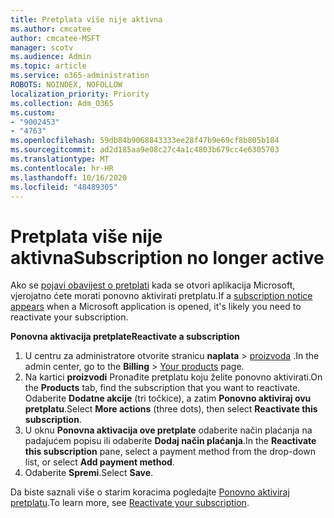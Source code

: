 ```yaml
---
title: Pretplata više nije aktivna
ms.author: cmcatee
author: cmcatee-MSFT
manager: scotv
ms.audience: Admin
ms.topic: article
ms.service: o365-administration
ROBOTS: NOINDEX, NOFOLLOW
localization_priority: Priority
ms.collection: Adm_O365
ms.custom:
- "9002453"
- "4763"
ms.openlocfilehash: 59db84b9068843333ee28f47b9e69cf8b805b184
ms.sourcegitcommit: ad2d185aa9e08c27c4a1c4803b679cc4e6305703
ms.translationtype: MT
ms.contentlocale: hr-HR
ms.lasthandoff: 10/16/2020
ms.locfileid: "48489305"
---
```

# <a name="subscription-no-longer-active"></a><span data-ttu-id="e23f6-102">Pretplata više nije aktivna</span><span class="sxs-lookup"><span data-stu-id="e23f6-102">Subscription no longer active</span></span>

<span data-ttu-id="e23f6-103">Ako se [pojavi obavijest o pretplati](https://support.microsoft.com/office/a-subscription-notice-appears-when-i-open-a-microsoft-365-application-4cabe32c-f594-4c0e-9191-3d3ade10cceb) kada se otvori aplikacija Microsoft, vjerojatno ćete morati ponovno aktivirati pretplatu.</span><span class="sxs-lookup"><span data-stu-id="e23f6-103">If a [subscription notice appears](https://support.microsoft.com/office/a-subscription-notice-appears-when-i-open-a-microsoft-365-application-4cabe32c-f594-4c0e-9191-3d3ade10cceb) when a Microsoft application is opened, it's likely you need to reactivate your subscription.</span></span>

<span data-ttu-id="e23f6-104">**Ponovna aktivacija pretplate**</span><span class="sxs-lookup"><span data-stu-id="e23f6-104">**Reactivate a subscription**</span></span>

1. <span data-ttu-id="e23f6-105">U centru za administratore otvorite stranicu **naplata**  >  [proizvoda](https://go.microsoft.com/fwlink/p/?linkid=842054) .</span><span class="sxs-lookup"><span data-stu-id="e23f6-105">In the admin center, go to the **Billing** > [Your products](https://go.microsoft.com/fwlink/p/?linkid=842054) page.</span></span>
2. <span data-ttu-id="e23f6-106">Na kartici **proizvodi** Pronađite pretplatu koju želite ponovno aktivirati.</span><span class="sxs-lookup"><span data-stu-id="e23f6-106">On the **Products** tab, find the subscription that you want to reactivate.</span></span> <span data-ttu-id="e23f6-107">Odaberite **Dodatne akcije** (tri točkice), a zatim **Ponovno aktiviraj ovu pretplatu**.</span><span class="sxs-lookup"><span data-stu-id="e23f6-107">Select **More actions** (three dots), then select **Reactivate this subscription**.</span></span>
3. <span data-ttu-id="e23f6-108">U oknu **Ponovna aktivacija ove pretplate** odaberite način plaćanja na padajućem popisu ili odaberite **Dodaj način plaćanja**.</span><span class="sxs-lookup"><span data-stu-id="e23f6-108">In the **Reactivate this subscription** pane, select a payment method from the drop-down list, or select **Add payment method**.</span></span>
4. <span data-ttu-id="e23f6-109">Odaberite **Spremi**.</span><span class="sxs-lookup"><span data-stu-id="e23f6-109">Select **Save**.</span></span>

<span data-ttu-id="e23f6-110">Da biste saznali više o starim koracima pogledajte [Ponovno aktiviraj pretplatu](https://docs.microsoft.com/microsoft-365/commerce/subscriptions/reactivate-your-subscription).</span><span class="sxs-lookup"><span data-stu-id="e23f6-110">To learn more, see [Reactivate your subscription](https://docs.microsoft.com/microsoft-365/commerce/subscriptions/reactivate-your-subscription).</span></span>